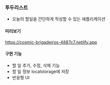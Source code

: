 ### 투두리스트

- 오늘의 할일을 간단하게 작성할 수 있는 애플리케이션

#### 미리보기

https://cosmic-brigadeiros-4887c7.netlify.app

#### 구현 기능

- 할 일 추가, 수정, 삭제 기능
- 할 일 정보 localstorage에 저장
- 반응형 UI
